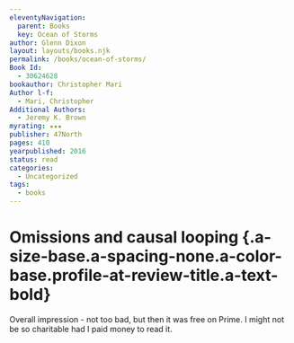 ```yaml
---
eleventyNavigation:
  parent: Books
  key: Ocean of Storms
author: Glenn Dixon
layout: layouts/books.njk
permalink: /books/ocean-of-storms/
Book Id:
  - 30624628
bookauthor: Christopher Mari
Author l-f:
  - Mari, Christopher
Additional Authors:
  - Jeremy K. Brown
myrating: ★★★
publisher: 47North
pages: 410
yearpublished: 2016
status: read
categories:
  - Uncategorized
tags:
  - books
---
```

# Omissions and causal looping {.a-size-base.a-spacing-none.a-color-base.profile-at-review-title.a-text-bold}

<p class="a-spacing-small a-spacing-top-mini a-color-base profile-at-review-text profile-at-review-text-desktop">
  Overall impression - not too bad, but then it was free on Prime. I might not be so charitable had I paid money to read it.
</p>
